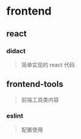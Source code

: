 # frontend

## react

### didact

> 简单实现的 react 代码

## frontend-tools

> 前端工具类内容

### eslint

> 配置使用
